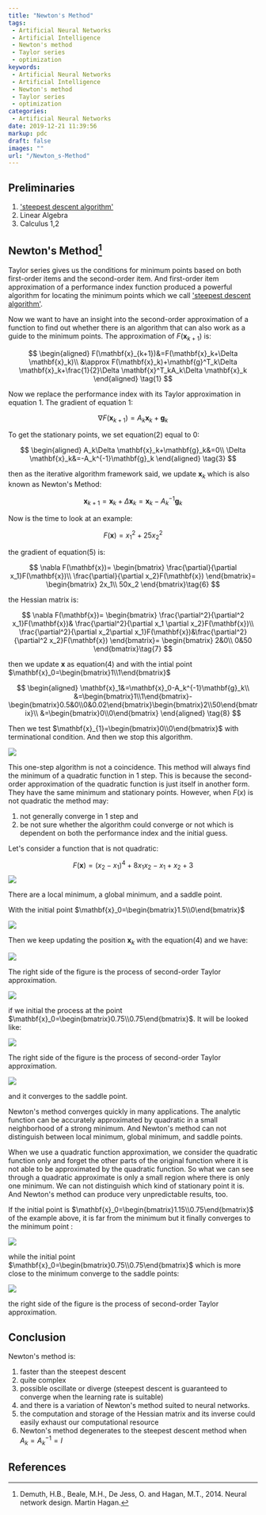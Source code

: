 ```yaml
---
title: "Newton's Method"
tags:
 - Artificial Neural Networks
 - Artificial Intelligence
 - Newton's method
 - Taylor series
 - optimization
keywords:
 - Artificial Neural Networks
 - Artificial Intelligence
 - Newton's method
 - Taylor series
 - optimization
categories:
 - Artificial Neural Networks
date: 2019-12-21 11:39:56
markup: pdc
draft: false
images: ""
url: "/Newton_s-Method"
---
```

## Preliminaries
1. ['steepest descent algorithm'](https://anthony-tan.com/Steepest-Descent-Method/)
2. Linear Algebra
3. Calculus 1,2

## Newton's Method[^1]
Taylor series gives us the conditions for minimum points based on both first-order items and the second-order item. And first-order item approximation of a performance index function produced a powerful algorithm for locating the minimum points which we call ['steepest descent algorithm'](https://anthony-tan.com/Steepest-Descent-Method/). 

Now we want to have an insight into the second-order approximation of a function to find out whether there is an algorithm that can also work as a guide to the minimum points. The approximation of $F(\mathbf{x}_{k+1})$ is:

$$
\begin{aligned}
    F(\mathbf{x}_{k+1})&=F(\mathbf{x}_k+\Delta \mathbf{x}_k)\\
    &\approx F(\mathbf{x}_k)+\mathbf{g}^T_k\Delta \mathbf{x}_k+\frac{1}{2}\Delta \mathbf{x}^T_kA_k\Delta \mathbf{x}_k
\end{aligned}
\tag{1}
$$

Now we replace the performance index with its Taylor approximation in equation 1. The gradient of equation 1:

$$
\nabla F(\mathbf{x}_{k+1})=A_k\mathbf{x}_k+\mathbf{g}_k\tag{2}
$$

To get the stationary points, we set equation(2) equal to $0$:

$$
\begin{aligned}
    A_k\Delta \mathbf{x}_k+\mathbf{g}_k&=0\\
    \Delta \mathbf{x}_k&=-A_k^{-1}\mathbf{g}_k   
\end{aligned}
\tag{3}
$$

then as the iterative algorithm framework said, we update $\mathbf{x}_k$ which is also known as Newton's Method:

$$
\mathbf{x}_{k+1}=\mathbf{x}_k+\Delta \mathbf{x}_k=\mathbf{x}_k-A_k^{-1}\mathbf{g}_k\tag{4}
$$

Now is the time to look at an example:

$$
F(\mathbf{x})=x^2_1+25x_2^2\tag{5}
$$

the gradient of equation(5) is:

$$
\nabla F(\mathbf{x})=
\begin{bmatrix}
    \frac{\partial}{\partial x_1}F(\mathbf{x})\\
    \frac{\partial}{\partial x_2}F(\mathbf{x})
\end{bmatrix}=
\begin{bmatrix}
    2x_1\\
    50x_2
\end{bmatrix}\tag{6}
$$

the Hessian matrix is:

$$
\nabla F(\mathbf{x})=
\begin{bmatrix}
    \frac{\partial^2}{\partial^2 x_1}F(\mathbf{x})& \frac{\partial^2}{\partial x_1 \partial x_2}F(\mathbf{x})\\
     \frac{\partial^2}{\partial x_2\partial x_1}F(\mathbf{x})&\frac{\partial^2}{\partial^2 x_2}F(\mathbf{x})
\end{bmatrix}=
\begin{bmatrix}
    2&0\\
    0&50
\end{bmatrix}\tag{7}
$$



then we update $\mathbf{x}$ as equation(4) and with the intial point $\mathbf{x}_0=\begin{bmatrix}1\\1\end{bmatrix}$


$$
\begin{aligned}
  \mathbf{x}_1&=\mathbf{x}_0-A_k^{-1}\mathbf{g}_k\\
  &=\begin{bmatrix}1\\1\end{bmatrix}-\begin{bmatrix}0.5&0\\0&0.02\end{bmatrix}\begin{bmatrix}2\\50\end{bmatrix}\\
  &=\begin{bmatrix}0\\0\end{bmatrix}  
\end{aligned}
\tag{8}
$$

Then we test $\mathbf{x}_{1}=\begin{bmatrix}0\\0\end{bmatrix}$ with terminational condition. And then we stop this algorithm.

![](https://raw.githubusercontent.com/Tony-Tan/picgo_images_bed/master/2022_05_02_17_12_quadratic_nm.gif)



This one-step algorithm is not a coincidence. This method will always find the minimum of a quadratic function in 1 step. This is because the second-order approximation of the quadratic function is just itself in another form. They have the same minimum and stationary points. However, when $F(x)$ is not quadratic the method may:

1. not generally converge in 1 step and
2. be not sure whether the algorithm could converge or not which is dependent on both the performance index and the initial guess.


Let's consider a function that is not quadratic:

$$
F(\mathbf{x})=(x_2-x_1)^4 + 8x_1x_2-x_1+x_2+3\tag{9}
$$
![](https://raw.githubusercontent.com/Tony-Tan/picgo_images_bed/master/2022_05_02_17_12_contour_plot.gif)

There are a local minimum, a global minimum, and a saddle point.

With the initial point $\mathbf{x}_0=\begin{bmatrix}1.5\\0\end{bmatrix}$

![](https://raw.githubusercontent.com/Tony-Tan/picgo_images_bed/master/2022_05_02_17_12_initial_x_0.png)


Then we keep updating the position $\mathbf{x}_k$ with the equation(4) and we have:

![](https://raw.githubusercontent.com/Tony-Tan/picgo_images_bed/master/2022_05_02_17_12_initial_1_5_0.gif)

The right side of the figure is the process of second-order Taylor approximation.

![](https://raw.githubusercontent.com/Tony-Tan/picgo_images_bed/master/2022_05_02_17_12_initial_1_5_0_app.gif)

if we initial the process at the point $\mathbf{x}_0=\begin{bmatrix}0.75\\0.75\end{bmatrix}$. It will be looked like:

![](https://raw.githubusercontent.com/Tony-Tan/picgo_images_bed/master/2022_05_02_17_12_initial_0_75.gif)

The right side of the figure is the process of second-order Taylor approximation.

![](https://raw.githubusercontent.com/Tony-Tan/picgo_images_bed/master/2022_05_02_17_13_initial_0_75_app.gif)


and it converges to the saddle point.

Newton's method converges quickly in many applications. The analytic function can be accurately approximated by quadratic in a small neighborhood of a strong minimum. And Newton's method can not distinguish between local minimum, global minimum, and saddle points. 

When we use a quadratic function approximation, we consider the quadratic function only and forget the other parts of the original function where it is not able to be approximated by the quadratic function. So what we can see through a quadratic approximate is only a small region where there is only one minimum. We can not distinguish which kind of stationary point it is. And Newton's method can produce very unpredictable results, too.

If the initial point is $\mathbf{x}_0=\begin{bmatrix}1.15\\0.75\end{bmatrix}$ of the example above, it is far from the minimum but it finally converges to the minimum point :

![](https://raw.githubusercontent.com/Tony-Tan/picgo_images_bed/master/2022_05_02_17_13_initial_1_15_0_75_app.gif)


while the initial point $\mathbf{x}_0=\begin{bmatrix}0.75\\0.75\end{bmatrix}$ which is more close to the minimum converge to the saddle points:

![](https://raw.githubusercontent.com/Tony-Tan/picgo_images_bed/master/2022_05_02_17_14_initial_0_75_app.gif)

the right side of the figure is the process of second-order Taylor approximation.

## Conclusion

Newton's method is:

1. faster than the steepest descent
2. quite complex
3. possible oscillate or diverge (steepest descent is guaranteed to converge when the learning rate is suitable)
4. and there is a variation of Newton's method suited to neural networks.
5. the computation and storage of the Hessian matrix and its inverse could easily exhaust our computational resource
6. Newton's method degenerates to the steepest descent method when $A_k=A_k^{-1}=I$



## References
[^1]: Demuth, H.B., Beale, M.H., De Jess, O. and Hagan, M.T., 2014. Neural network design. Martin Hagan.